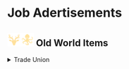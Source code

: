 # Job Adertisements

## <img src="./doc/job_adertisements/icon_session_moderate.png" width="30" /><img src="./doc/job_adertisements/icon_session_sunken_treasure.png" width="30" /> Old World Items

<details>
  <summary> Trade Union</summary>

- <details>
  <summary><img src="./doc/job_adertisements/forestry/icon_forestry_1.png" width="20" /> Forestry <img src="./doc/job_adertisements/forestry/icon_forestry_2.png" width="20" /></summary>

  - <img src="./doc/job_adertisements/forestry/icon_forestry_1.png" width="20" /> "Common/Uncommon/Rare"

    - <img src="./doc/job_adertisements/forestry/icon_worker_406.png" width="20" /> Rumrunner
    - <img src="./doc/job_adertisements/forestry/icon_torcedor_709.png" width="20" /> Lector
    - <img src="./doc/job_adertisements/forestry/icon_worker_104.png" width="20" /> Lumberjack
    - <img src="./doc/job_adertisements/forestry/icon_shepherd_507.png" width="20" /> Poacher
    - <img src="./doc/job_adertisements/forestry/icon_worker_211.png" width="20" /> Burner
    ___
    - <img src="./doc/job_adertisements/forestry/icon_farmer_201_b.png" width="20" /> Forester
    - <img src="./doc/job_adertisements/forestry/icon_shepherd_514.png" width="20" /> Trapper
    - <img src="./doc/job_adertisements/forestry/icon_worker_413.png" width="20" /> Joiner
    - <img src="./doc/job_adertisements/forestry/icon_worker_404.png" width="20" /> Kilnkeeper
    - <img src="./doc/job_adertisements/forestry/icon_worker_208.png" width="20" /> Iron Founder
    ___
    - <img src="./doc/job_adertisements/forestry/icon_explorer_716.png" width="20" /> Park Ranger
    - <img src="./doc/job_adertisements/forestry/icon_hunter_native.png" width="20" /> Expert Hunter

  - <img src="./doc/job_adertisements/forestry/icon_forestry_2.png" width="20" /> "Epic/Legendary"

    - <img src="./doc/job_adertisements/forestry/icon_forester_401.png" width="20" /> Miss Rodriguez
    - <img src="./doc/job_adertisements/forestry/icon_hunter_common.png" width="20" /> Wild Frontiersman Steen
    ___
    - <img src="./doc/job_adertisements/forestry/icon_hunter_300.png" width="20" /> Ursula Green

</details>

</details>
